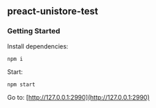 ## preact-unistore-test

### Getting Started
Install dependencies:
```
npm i
```
Start:
```
npm start
```
Go to: [http://127.0.0.1:2990](http://127.0.0.1:2990)
